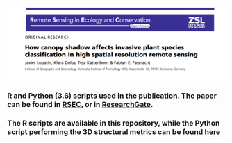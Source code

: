 ![alt text](https://github.com/JavierLopatin/UAV-InvasiveSpp/blob/master/paper_front.png)

### R and Python (3.6) scripts used in the publication. The paper can be found in [RSEC](https://zslpublications.onlinelibrary.wiley.com/doi/full/10.1002/rse2.109), or in [ResearchGate](https://www.researchgate.net/publication/331066279_How_canopy_shadow_affects_invasive_plant_species_classification_in_high_spatial_resolution_remote_sensing).

### The R scripts are available in this repository, while the Python script performing the 3D structural metrics can be found [here](https://github.com/JavierLopatin/Python-Remote-Sensing-Scripts/blob/master/canupo.py)
